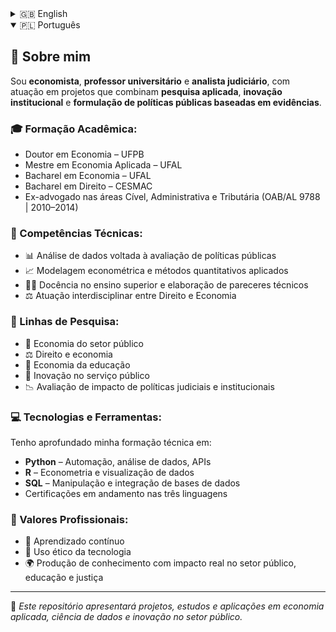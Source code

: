 <details>
<summary>🇬🇧 English</summary>

## 👋 About Me

I'm an **Economist**, **University Professor**, and **Judicial Analyst** with experience in projects that combine **applied research**, **institutional innovation**, and **evidence-based public policy**.

### 🎓 Academic Background:
- Ph.D. in Economics – UFPB
- M.Sc. in Applied Economics – UFAL
- B.A. in Economics – UFAL
- LL.B. in Law – CESMAC
- Former lawyer in Civil, Administrative, and Tax Law (Brazilian Bar – OAB/AL 9788)

### 🧠 Technical Skills:
- 📊 Data analysis for public policy evaluation
- 📈 Econometric modeling and applied quantitative methods
- 👨‍🏫 Higher education teaching and technical report writing
- ⚖️ Interdisciplinary work at the intersection of Law and Economics

### 🔬 Research Areas:
- 💼 Public Sector Economics
- ⚖️ Law and Economics
- 🏫 Economics of Education
- 🧹 Public Sector Innovation
- 📉 Impact Evaluation of Judicial and Institutional Policies

### 💻 Technologies and Tools:
Currently deepening technical skills in:

- **Python** – Automation, data analysis, APIs
- **R** – Econometrics and data visualization
- **SQL** – Data manipulation and integration
- Ongoing certifications in all three languages

### 🌱 Professional Values:
- 🔄 Lifelong learning
- 🤖 Ethical use of technology
- 🌍 Producing knowledge with real-world impact in public service, education, and justice

---

🚀 *This repository will showcase projects, studies, and applications in applied economics, data science, and public sector innovation.*

</details>

<details open>
<summary>🇵🇱 Português</summary>

## 👋 Sobre mim

Sou **economista**, **professor universitário** e **analista judiciário**, com atuação em projetos que combinam **pesquisa aplicada**, **inovação institucional** e **formulação de políticas públicas baseadas em evidências**.

### 🎓 Formação Acadêmica:
- Doutor em Economia – UFPB
- Mestre em Economia Aplicada – UFAL
- Bacharel em Economia – UFAL
- Bacharel em Direito – CESMAC
- Ex-advogado nas áreas Cível, Administrativa e Tributária (OAB/AL 9788 | 2010–2014)

### 🧠 Competências Técnicas:
- 📊 Análise de dados voltada à avaliação de políticas públicas
- 📈 Modelagem econométrica e métodos quantitativos aplicados
- 👨‍🏫 Docência no ensino superior e elaboração de pareceres técnicos
- ⚖️ Atuação interdisciplinar entre Direito e Economia

### 🔬 Linhas de Pesquisa:
- 💼 Economia do setor público
- ⚖️ Direito e economia
- 🏫 Economia da educação
- 🧹 Inovação no serviço público
- 📉 Avaliação de impacto de políticas judiciais e institucionais

### 💻 Tecnologias e Ferramentas:
Tenho aprofundado minha formação técnica em:

- **Python** – Automação, análise de dados, APIs
- **R** – Econometria e visualização de dados
- **SQL** – Manipulação e integração de bases de dados
- Certificações em andamento nas três linguagens

### 🌱 Valores Profissionais:
- 🔄 Aprendizado contínuo
- 🤖 Uso ético da tecnologia
- 🌍 Produção de conhecimento com impacto real no setor público, educação e justiça

---

🚀 *Este repositório apresentará projetos, estudos e aplicações em economia aplicada, ciência de dados e inovação no setor público.*

</details>
